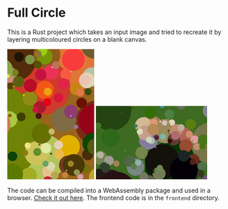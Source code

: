 
# Full Circle

This is a Rust project which takes an input image
and tried to recreate it by layering multicoloured circles on a blank
canvas. 

![example gif with flowers](images/flowers/flowers.gif)
![example gif with red panda](images/red-panda/red-panda.gif)

The code can be compiled into a WebAssembly package and used in a browser. 
[Check it out here](https://circles-lovat.vercel.app/).
The frontend code is in the `frontend` directory.
